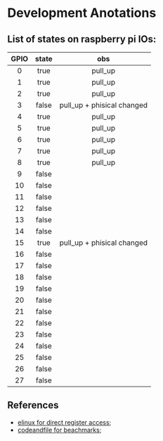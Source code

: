 # Development Anotations
## List of states on raspberry pi IOs:

| GPIO  | state |            obs             |
| :---: | :---: | :------------------------: |
|   0   | true  |          pull_up           |
|   1   | true  |          pull_up           |
|   2   | true  |          pull_up           |
|   3   | false | pull_up + phisical changed |
|   4   | true  |          pull_up           |
|   5   | true  |          pull_up           |
|   6   | true  |          pull_up           |
|   7   | true  |          pull_up           |
|   8   | true  |          pull_up           |
|   9   | false |
|  10   | false |
|  11   | false |
|  12   | false |
|  13   | false |
|  14   | false |
|  15   | true  | pull_up + phisical changed |
|  16   | false |
|  17   | false |
|  18   | false |
|  19   | false |
|  20   | false |
|  21   | false |
|  22   | false |
|  23   | false |
|  24   | false |
|  25   | false |
|  26   | false |
|  27   | false |

## References
 - [elinux for direct register access](https://elinux.org/RPi_GPIO_Code_Samples#:~:text=different%20C%2DLanguages.-,Direct%20register%20access,-Gert%20van%20Loo);
 - [codeandfile for  beachmarks](https://codeandlife.com/2012/07/03/benchmarking-raspberry-pi-gpio-speed/#:~:text=wave%20is%20generated%3A-,C%3A%20Maximum%20performance,-The%20Raspberry%20Pi);

